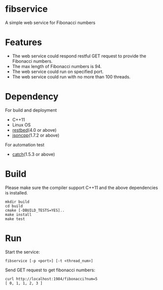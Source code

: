# fibservice
A simple web service for Fibonacci numbers
# Features
* The web service could respond restful GET request to provide the Fibonacci numbers.
* The max length of Fibonacci numbers is 94.
* The web service could run on specified port.
* The web service could run with no more than 100 threads.

# Dependency
For build and deployment
* C++11
* Linux OS
* [restbed](https://github.com/Corvusoft/restbed)(4.0 or above)
* [jsoncpp](https://github.com/open-source-parsers/jsoncpp)(1.7.2 or above)

For automation test
* [catch](https://github.com/philsquared/Catch)(1.5.3 or above)

# Build
Please make sure the compiler support C++11 and the above dependencies is installed.
```
mkdir build
cd build
cmake [-DBUILD_TESTS=YES]..
make install
make test
```

# Run
Start the service:
```
fibservice [-p <port>] [-t <thread_num>]
```
Send GET request to get fibonacci numbers:
```
curl http://localhost:1984/fibonacci?num=5
[ 0, 1, 1, 2, 3 ]
```
